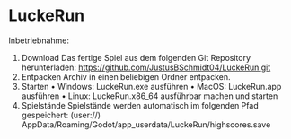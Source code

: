 # LuckeRun
Inbetriebnahme:

1.	Download
Das fertige Spiel aus dem folgenden Git Repository herunterladen:
https://github.com/JustusBSchmidt04/LuckeRun.git
2.	Entpacken
Archiv in einen beliebigen Ordner entpacken.
3.	Starten
•	Windows: LuckeRun.exe ausführen
•	MacOS: LuckeRun.app ausführen 
•	Linux: LuckeRun.x86_64 ausführbar machen und starten
4.	Spielstände
Spielstände werden automatisch im folgenden Pfad gespeichert:
 (user://) AppData/Roaming/Godot/app_userdata/LuckeRun/highscores.save

